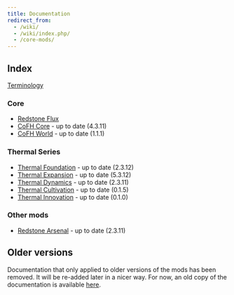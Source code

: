 ```yaml
---
title: Documentation
redirect_from:
  - /wiki/
  - /wiki/index.php/
  - /core-mods/
---
```


Index
-----

[Terminology](/docs/terminology/)

### Core
* [Redstone Flux](/docs/redstone-flux/)
* [CoFH Core](/docs/cofh-core/) - <span class="uk-text-small uk-text-success">up to date (4.3.11)</span>
* [CoFH World](/docs/cofh-world/) - <span class="uk-text-small uk-text-success">up to date (1.1.1)</span>

### Thermal Series
* [Thermal Foundation](/docs/thermal-foundation/) - <span class="uk-text-small uk-text-success">up to date (2.3.12)</span>
* [Thermal Expansion](/docs/thermal-expansion/) - <span class="uk-text-small uk-text-success">up to date (5.3.12)</span>
* [Thermal Dynamics](/docs/thermal-dynamics/) - <span class="uk-text-small uk-text-success">up to date (2.3.11)</span>
* [Thermal Cultivation](/docs/thermal-cultivation/) - <span class="uk-text-small uk-text-success">up to date (0.1.5)</span>
* [Thermal Innovation](/docs/thermal-innovation/) - <span class="uk-text-small uk-text-success">up to date (0.1.0)</span>

### Other mods
* [Redstone Arsenal](/docs/redstone-arsenal/) - <span class="uk-text-small uk-text-success">up to date (2.3.11)</span>


Older versions
--------------

Documentation that only applied to older versions of the mods has been removed.
It will be re-added later in a nicer way. For now, an old copy of the
documentation is available [here](https://oldcofh.github.io/docs/).
